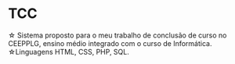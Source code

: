 # TCC
☆ Sistema proposto para o meu trabalho de conclusão de curso no CEEPPLG, ensino médio integrado com o curso de Informática.
☆Linguagens HTML, CSS, PHP, SQL. 
